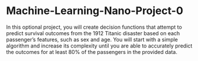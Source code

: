# Machine-Learning-Nano-Project-0

In this optional project, you will create decision functions that attempt to predict survival outcomes from the 
1912 Titanic disaster based on each passenger’s features, such as sex and age. You will start with a simple algorithm and 
increase its complexity until you are able to accurately predict the outcomes for at least 80% of the passengers 
in the provided data.
